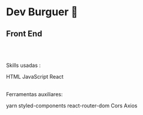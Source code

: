 <h1>Dev Burguer &#127828</h1>
<h2>Front End </H2>
<br/>
<br/>

Skills usadas :

HTML
JavaScript
React
<br/>
<br/>

Ferramentas auxiliares:

yarn
styled-components
react-router-dom
Cors
Axios
